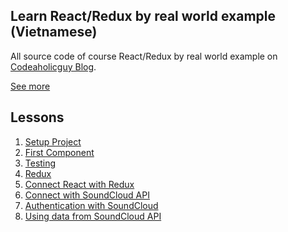 Learn React/Redux by real world example (Vietnamese)
---------------------------------------

All source code of course React/Redux by real world example on [Codeaholicguy Blog](https://codeaholicguy.com/). 

[See more](https://codeaholicguy.com/category/react/)

Lessons
-------

1. [Setup Project](https://codeaholicguy.com/2016/06/28/hoc-reactredux-qua-vi-du-thuc-te-khoi-tao-project/)
2. [First Component](https://codeaholicguy.com/2016/07/19/hoc-reactredux-qua-vi-du-thuc-te-viet-component-dau-tien/)
3. [Testing](https://codeaholicguy.com/2016/07/26/hoc-reactredux-qua-vi-du-thuc-te-testing/)
4. [Redux](https://codeaholicguy.com/2016/08/16/hoc-reactredux-qua-vi-du-thuc-te-redux/)
5. [Connect React with Redux](https://codeaholicguy.com/2016/09/06/hoc-reactredux-qua-vi-du-thuc-te-ket-noi-react-voi-redux/)
6. [Connect with SoundCloud API](https://codeaholicguy.com/2016/11/15/hoc-reactredux-qua-vi-du-thuc-te-ket-noi-voi-soundcloud/)
7. [Authentication with SoundCloud](https://codeaholicguy.com/2016/12/28/hoc-reactredux-qua-vi-du-thuc-te-authentication-thong-qua-soundcloud-api/)
8. [Using data from SoundCloud API](https://codeaholicguy.com/2017/04/07/hoc-reactredux-qua-vi-du-thuc-te-su-dung-du-lieu-tu-soundcloud-api-va-ket-thuc-hanh-trinh/)

